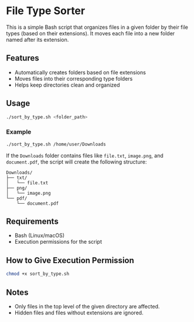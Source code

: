 # File Type Sorter

This is a simple Bash script that organizes files in a given folder by their file types (based on their extensions). It moves each file into a new folder named after its extension.

## Features
- Automatically creates folders based on file extensions
- Moves files into their corresponding type folders
- Helps keep directories clean and organized

## Usage
```bash
./sort_by_type.sh <folder_path>
```

### Example
```bash
./sort_by_type.sh /home/user/Downloads
```

If the `Downloads` folder contains files like `file.txt`, `image.png`, and `document.pdf`, the script will create the following structure:
```
Downloads/
├── txt/
│   └── file.txt
├── png/
│   └── image.png
└── pdf/
    └── document.pdf
```

## Requirements
- Bash (Linux/macOS)
- Execution permissions for the script

## How to Give Execution Permission
```bash
chmod +x sort_by_type.sh
```

## Notes
- Only files in the top level of the given directory are affected.
- Hidden files and files without extensions are ignored.

